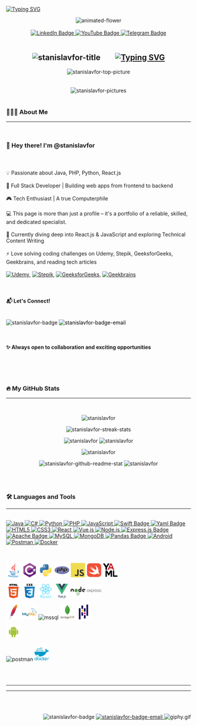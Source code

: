 [![Typing SVG](https://readme-typing-svg.demolab.com?font=Fira+Code&weight=600&pause=2000&color=003140&width=435&lines=Fullstack+Web+Developer)](https://git.io/typing-svg)
<div id="header" align="center">
<img src="https://i.ibb.co/jZ5kZTkd/animated-flower-very-slow.gif" width="150" alt="animated-flower"/>
</div>
<br>
<div id="badges" align="center">
  <div>
    <a href="https://www.linkedin.com/in/stanislav-skorodumov-5516a0178/" target="_blank">
      <img src="https://img.shields.io/badge/LinkedIn-black?style=for-the-badge&logo=linkedin&logoColor=white" alt="LinkedIn Badge"/>
    </a>
    <a href="https://www.youtube.com/@stanislavfor-4u" target="_blank">
      <img src="https://img.shields.io/badge/YouTube-red?style=for-the-badge&logo=youtube&logoColor=white" alt="YouTube Badge"/>
    </a>    
    <a href="https://t.me/forstanislavfor" target="_blank">
      <img src="https://img.shields.io/badge/Telegram-blue?style=for-the-badge&logo=Telegram&logoColor=white" alt="Telegram Badge"/>
    </a>
  </div>
</div>
<br>
<div align="center">
<div id="title"> <h2><img src="https://media.giphy.com/media/hvRJCLFzcasrR4ia7z/giphy.gif" width="35" alt="stanislavfor-title" /> &nbsp;&nbsp;&nbsp;&nbsp;&nbsp;&nbsp; <a href="https://git.io/typing-svg"><img src="https://readme-typing-svg.demolab.com?font=Fira+Code&weight=600&pause=2000&color=003140&width=435&lines=The+five+boxing+wizards+jump+quickly" alt="Typing SVG" /></a>  </h2></div>
<div id="top-picture"><img src="https://media.giphy.com/media/dWesBcTLavkZuG35MI/giphy.gif" width="600" height="300" alt="stanislavfor-top-picture" /></div><br><br>  
<div id="pictures"><img src="https://github-profile-trophy.vercel.app/?username=stanislavfor" alt="stanislavfor-pictures" /></div>  
</div>
<br>

###  👨🏻‍💻 About Me
<hr><br>

### 👋 Hey there! I'm @stanislavfor <br><br><br>
💡 Passionate about Java, PHP, Python, React.js <br><br>
🔧 Full Stack Developer | Building web apps from frontend to backend <br><br>
🎮 Tech Enthusiast | A true Computerphile <br><br>
💻 This page is more than just a profile – it's a portfolio of a reliable, skilled, and dedicated specialist. <br><br>
🚀 Currently diving deep into React.js & JavaScript and exploring Technical Content Writing <br><br>
⚡ Love solving coding challenges on Udemy, Stepik, GeeksforGeeks, Geekbrains, and reading tech articles <br><br>
[![Udemy](https://img.shields.io/badge/Udemy-black?style=flat)](https://udemy.com/), [![Stepik](https://img.shields.io/badge/Stepik-black?style=flat)](https://stepik.org/), [![GeeksforGeeks](https://img.shields.io/badge/GeeksforGeeks-black?style=flat)](https://www.geeksforgeeks.org/), [![Geekbrains](https://img.shields.io/badge/Geekbrains-black?style=flat)](https://gb.ru/)
<br><br><br>
#### 📬 Let's Connect! <br><br>
<p>
    <img src="https://img.shields.io/badge/Contact%20me%20via:-white" width="180" height="30" alt="stanislavfor-badge" />
    <a href="mailto:stasposter@ya.ru" style="color: black; text-decoration: none;">
        <img src="https://img.shields.io/badge/Email-stasposter@ya.ru-blue?logoColor=white" width="250" height="30" alt="stanislavfor-badge-email" />
    </a>  
</p>
<br>

#### ✨ Always open to collaboration and exciting opportunities  <br><br>

<br><br>

### 🔥 My GitHub Stats
<hr><br>

<div id="stats" align="center">  
  <p><img src="https://github-readme-stats.vercel.app/api?username=stanislavfor&show_icons=true&locale=en&theme=dark" alt="stanislavfor" /></p>   
  <p><img src="https://streak-stats.demolab.com/?user=stanislavfor&theme=dark" alt="stanislavfor-streak-stats" /></p>
  <p><img src="https://github-profile-summary-cards.vercel.app/api/cards/most-commit-language?username=stanislavfor&theme=dark" alt="stanislavfor" />
    <img src="https://github-profile-summary-cards.vercel.app/api/cards/repos-per-language?username=stanislavfor&theme=dark" alt="stanislavfor" /></p>
  <p><img src="https://github-readme-activity-graph.vercel.app/graph?username=stanislavfor&theme=react" alt="stanislavfor" /></p> <!-- (https://github.com/ashutosh00710/github-readme-activity-graph) -->
  <p><img src="https://github-readme-stats.vercel.app/api/top-langs/?username=stanislavfor&layout=compact&theme=vision-friendly-dark" alt="stanislavfor-github-readme-stat" />  <img src="https://github-profile-summary-cards.vercel.app/api/cards/productive-time?username=stanislavfor&theme=dark" alt="stanislavfor" /></p>
</div>

<br><br>

###   🛠️ Languages and Tools
<hr><br>

<div align="left">
    <a href="https://www.java.com" target="_blank">
      <img src="https://img.shields.io/badge/Java-black?style=for-the-badge&logo=openjdk&logoColor=white" alt="Java"/>
    </a>
    <a href="https://www.w3schools.com/cs/" target="_blank">
      <img src="https://img.shields.io/badge/C%23-black?style=for-the-badge&logo=csharp&logoColor=white" alt="C#"/>
    </a>
    <a href="https://www.python.org" target="_blank">
      <img src="https://img.shields.io/badge/Python-black?style=for-the-badge&logo=python&logoColor=white" alt="Python"/>
    </a>
    <a href="https://www.php.net" target="_blank">
      <img src="https://img.shields.io/badge/PHP-black?style=for-the-badge&logo=php&logoColor=white" alt="PHP"/>
    </a>
    <a href="https://developer.mozilla.org/en-US/docs/Web/JavaScript" target="_blank">
      <img src="https://img.shields.io/badge/JavaScript-black?style=for-the-badge&logo=javascript&logoColor=white" alt="JavaScript"/>
    </a>
    <a href="https://www.swift.org/" target="_blank">
      <img src="https://img.shields.io/badge/Swift-black?style=for-the-badge&logo=swift&logoColor=white" alt="Swift Badge"/>
    </a>
    <a href="https://www.linode.com/docs/guides/yaml-reference/" target="_blank">
      <img src="https://img.shields.io/badge/Yaml-black?style=for-the-badge&logo=yaml&logoColor=white" alt="Yaml Badge"/>
    </a>
    <a href="https://www.w3.org/html/" target="_blank">
      <img src="https://img.shields.io/badge/HTML5-black?style=for-the-badge&logo=html5&logoColor=white" alt="HTML5"/>
    </a>
    <a href="https://www.w3schools.com/css/" target="_blank">
      <img src="https://img.shields.io/badge/CSS3-black?style=for-the-badge&logo=css3&logoColor=white" alt="CSS3"/>
    </a>
    <a href="https://reactjs.org/" target="_blank">
      <img src="https://img.shields.io/badge/React-black?style=for-the-badge&logo=react&logoColor=white" alt="React"/>
    </a>
    <a href="https://vuejs.org/" target="_blank">
      <img src="https://img.shields.io/badge/Vue.js-black?style=for-the-badge&logo=vue.js&logoColor=white" alt="Vue.js"/>
    </a>
    <a href="https://nodejs.org" target="_blank">
      <img src="https://img.shields.io/badge/Node.js-black?style=for-the-badge&logo=node.js&logoColor=white" alt="Node.js"/>
    </a>
    <a href="https://expressjs.com" target="_blank">
      <img src="https://img.shields.io/badge/Express.js-black?style=for-the-badge&logo=express&logoColor=white" alt="Express.js Badge"/>
    </a>
    <a href="https://www.apache.org/" target="_blank">
      <img src="https://img.shields.io/badge/Apache-black?style=for-the-badge&logo=apache&logoColor=white" alt="Apache Badge"/>
    </a>
    <a href="https://www.mysql.com/" target="_blank">
      <img src="https://img.shields.io/badge/MySQL-black?style=for-the-badge&logo=mysql&logoColor=white" alt="MySQL"/>
    </a>
    <a href="https://www.mongodb.com/" target="_blank">
      <img src="https://img.shields.io/badge/MongoDB-black?style=for-the-badge&logo=mongodb&logoColor=white" alt="MongoDB"/>
    </a>
    <a href="https://pandas.pydata.org/" target="_blank">
      <img src="https://img.shields.io/badge/Pandas-black?style=for-the-badge&logo=pandas&logoColor=white" alt="Pandas Badge"/>
    </a>
    <a href="https://developer.android.com" target="_blank">
      <img src="https://img.shields.io/badge/Android-black?style=for-the-badge&logo=android&logoColor=white" alt="Android"/>
    </a>
    <a href="https://postman.com" target="_blank">
      <img src="https://img.shields.io/badge/Postman-black?style=for-the-badge&logo=postman&logoColor=white" alt="Postman"/>
    </a>
    <a href="https://www.docker.com/" target="_blank">
      <img src="https://img.shields.io/badge/Docker-black?style=for-the-badge&logo=docker&logoColor=white" alt="Docker"/>
    </a>
  </div>
<br><br>

<p align="left">     
        <img src="https://raw.githubusercontent.com/devicons/devicon/master/icons/java/java-original.svg" alt="java" width="40" height="40"/>    
        <img src="https://raw.githubusercontent.com/devicons/devicon/master/icons/csharp/csharp-original.svg" alt="csharp" width="40" height="40"/>    
        <img src="https://raw.githubusercontent.com/devicons/devicon/master/icons/python/python-original.svg" alt="python" width="40" height="40"/>   
        <img src="https://raw.githubusercontent.com/devicons/devicon/master/icons/php/php-original.svg" alt="php" width="40" height="40"/>    
        <img src="https://raw.githubusercontent.com/devicons/devicon/master/icons/javascript/javascript-original.svg" alt="javascript" width="40" height="40"/>    
        <img src="https://raw.githubusercontent.com/devicons/devicon/ca28c779441053191ff11710fe24a9e6c23690d6/icons/swift/swift-original.svg" alt="swift" width="40" height="40"/>   
        <img src="https://raw.githubusercontent.com/devicons/devicon/ca28c779441053191ff11710fe24a9e6c23690d6/icons/yaml/yaml-original.svg" alt="yaml" width="40" height="40"/>   
</p>
<p align="left">    
        <img src="https://raw.githubusercontent.com/devicons/devicon/master/icons/html5/html5-original-wordmark.svg" alt="html5" width="40" height="40"/>   
        <img src="https://raw.githubusercontent.com/devicons/devicon/master/icons/css3/css3-original-wordmark.svg" alt="css3" width="40" height="40"/>    
        <img src="https://raw.githubusercontent.com/devicons/devicon/master/icons/react/react-original-wordmark.svg" alt="react" width="40" height="40"/>    
        <img src="https://raw.githubusercontent.com/devicons/devicon/master/icons/vuejs/vuejs-original-wordmark.svg" alt="vuejs" width="40" height="40"/>    
        <img src="https://raw.githubusercontent.com/devicons/devicon/master/icons/nodejs/nodejs-original-wordmark.svg" alt="nodejs" width="40" height="40"/>   
        <img src="https://raw.githubusercontent.com/devicons/devicon/master/icons/express/express-original-wordmark.svg" alt="express" width="40" height="40"/>    
</p>
<p align="left">    
        <img src="https://raw.githubusercontent.com/devicons/devicon/ca28c779441053191ff11710fe24a9e6c23690d6/icons/apache/apache-original.svg" alt="apache" width="40" height="40"/>    
        <img src="https://raw.githubusercontent.com/devicons/devicon/master/icons/mysql/mysql-original-wordmark.svg" alt="mysql" width="40" height="40"/>    
        <img src="https://www.svgrepo.com/show/303229/microsoft-sql-server-logo.svg" alt="mssql" width="40" height="40"/>    
        <img src="https://raw.githubusercontent.com/devicons/devicon/master/icons/mongodb/mongodb-original-wordmark.svg" alt="mongodb" width="40" height="40"/>    
        <img src="https://raw.githubusercontent.com/devicons/devicon/2ae2a900d2f041da66e950e4d48052658d850630/icons/pandas/pandas-original.svg" alt="pandas" width="40" height="40"/>    
</p>
<p align="left">    
        <img src="https://raw.githubusercontent.com/devicons/devicon/master/icons/android/android-original-wordmark.svg" alt="android" width="40" height="40"/>    
</p>
<p align="left">    
        <img src="https://www.vectorlogo.zone/logos/getpostman/getpostman-icon.svg" alt="postman" width="40" height="40"/>      
        <img src="https://raw.githubusercontent.com/devicons/devicon/ca28c779441053191ff11710fe24a9e6c23690d6/icons/docker/docker-plain-wordmark.svg" alt="docker" width="40" height="40"/>  
</p>


<br><br><hr><hr><br><br>

<p align="right">
    <img src="https://img.shields.io/badge/For%20any%20questions%2C%20reach%20me%20at-black?style=flat" width="320" height="21" alt="stanislavfor-badge" />
    <a href="mailto:stasposter@ya.ru">
        <img src="https://img.shields.io/badge/Email-stasposter@ya.ru-blue?style=flat&logo=gmail&logoColor=white" width="280" height="21" alt="stanislavfor-badge-email" />
    </a>
    <img src="https://media.giphy.com/media/WUlplcMpOCEmTGBtBW/giphy.gif" width="30" alt="giphy.gif" />
</p>


<br><br>
